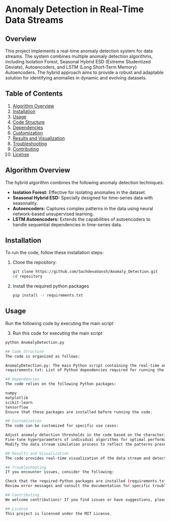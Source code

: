 # Anomaly Detection in Real-Time Data Streams

## Overview

This project implements a real-time anomaly detection system for data streams. The system combines multiple anomaly detection algorithms, including Isolation Forest, Seasonal Hybrid ESD (Extreme Studentized Deviate), Autoencoders, and LSTM (Long Short-Term Memory) Autoencoders. The hybrid approach aims to provide a robust and adaptable solution for identifying anomalies in dynamic and evolving datasets.

## Table of Contents

1. [Algorithm Overview](#algorithm-overview)
2. [Installation](#installation)
3. [Usage](#usage)
4. [Code Structure](#code-structure)
5. [Dependencies](#dependencies)
6. [Customization](#customization)
7. [Results and Visualization](#results-and-visualization)
8. [Troubleshooting](#troubleshooting)
9. [Contributing](#contributing)
10. [License](#license)

## Algorithm Overview

The hybrid algorithm combines the following anomaly detection techniques:

- **Isolation Forest:** Effective for isolating anomalies in the dataset.
- **Seasonal Hybrid ESD:** Specially designed for time-series data with seasonality.
- **Autoencoders:** Captures complex patterns in the data using neural network-based unsupervised learning.
- **LSTM Autoencoders:** Extends the capabilities of autoencoders to handle sequential dependencies in time-series data.

## Installation

To run the code, follow these installation steps:

1. Clone the repository:

   ```bash
   git clone https://github.com/SachdevaVansh/Anomaly_Detection.git
   cd repository

2. Install the required python packages
   ```bash
   pip install -r requirements.txt

## Usage
Run the following code by executing the main script

3. Run this code for executing the main script
```bash
python AnomalyDetection.py

## Code Structure
The code is organized as follows:

AnomalyDetection.py: The main Python script containing the real-time anomaly detection implementation.
requirements.txt: List of Python dependencies required for running the code.

## Dependencies
The code relies on the following Python packages:

numpy
matplotlib
scikit-learn
tensorflow
Ensure that these packages are installed before running the code.

## Customization
The code can be customized for specific use cases:

Adjust anomaly detection thresholds in the code based on the characteristics of your data.
Fine-tune hyperparameters of individual algorithms for optimal performance.
Modify the data stream simulation process to reflect the patterns present in your real-world data.

## Results and Visualization
The code provides real-time visualization of the data stream and detected anomalies. Anomalies are highlighted in the plot, and a message is printed when an anomaly is detected.

## Troubleshooting
If you encounter issues, consider the following:

Check that the required Python packages are installed (requirements.txt).
Review error messages and consult the documentation for specific troubleshooting steps.

## Contributing
We welcome contributions! If you find issues or have suggestions, please create a GitHub issue or submit a pull request.

## License
This project is licensed under the MIT License.


